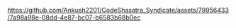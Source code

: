 

https://github.com/Ankush2201/CodeShasatra_Syndicate/assets/79956433/7a98a98e-08dd-4e87-bc07-b6583b68b0ec


